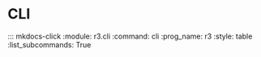 # CLI

::: mkdocs-click
    :module: r3.cli
    :command: cli
    :prog_name: r3
    :style: table
    :list_subcommands: True
